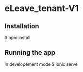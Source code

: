 # eLeave_tenant-V1

Installation
------------
$ npm install


Running the app
--------------

In developement mode
$ ionic serve
